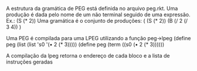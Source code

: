 A estrutura da gramática de PEG está definida no arquivo peg.rkt.
Uma produção é dada pelo nome de um não terminal seguido de uma expressão. Ex.:
(S (* 2))
Uma gramática é o conjunto de produções:
(
    (S (* 2))
    (B (/ 2 (/ 3 4))
)

Uma PEG é compilada para uma LPEG utilizando a função peg->lpeg
(define peg (list (list 's0 '(• 2 (* 3)))))
(define peg (term ((s0 (• 2 (* 3))))))

A compilação da lpeg retorna o endereço de cada bloco e a lista de instruções geradas

